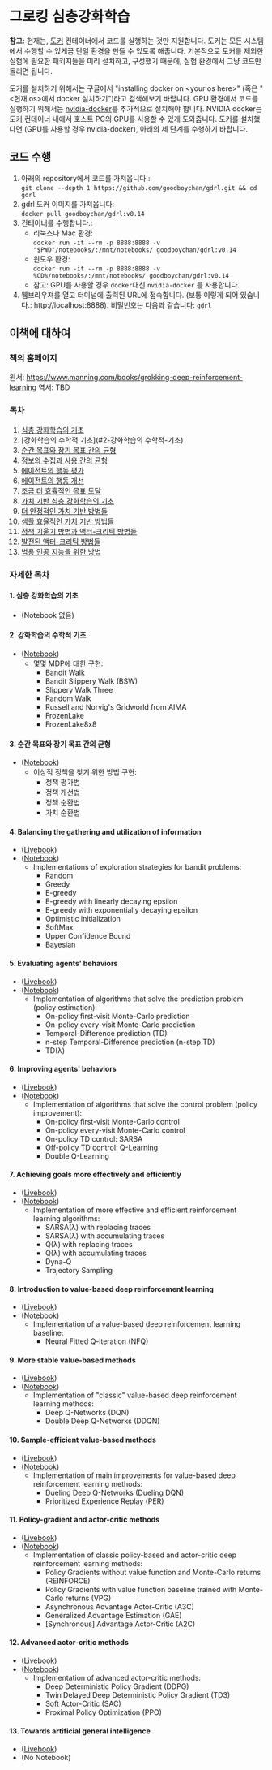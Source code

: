 # 그로킹 심층강화학습

**참고:** 현재는, [도커](https://github.com/docker/docker-ce) 컨테이너에서 코드를 실행하는 것만 지원합니다. 도커는 모든 시스템에서 수행할 수 있게끔 단일 환경을 만들 수 있도록 해줍니다. 기본적으로 도커를 제외한 실험에 필요한 패키지들을 미리 설치하고, 구성했기 때문에, 실험 환경에서 그냥 코드만 돌리면 됩니다.

도커를 설치하기 위해서는 구글에서 "installing docker on \<your os here>" (혹은 "<현재 os>에서 docker 설치하기")라고 검색해보기 바랍니다. GPU 환경에서 코드를 실행하기 위해서는 [nvidia-docker](https://github.com/NVIDIA/nvidia-docker)를 추가적으로 설치해야 합니다. NVIDIA docker는 도커 컨테이너 내에서 호스트 PC의 GPU를 사용할 수 있게 도와줍니다. 도커를 설치했다면 (GPU를 사용할 경우 nvidia-docker), 아래의 세 단계를 수행하기 바랍니다.

## 코드 수행

  1. 아래의 repository에서 코드를 가져옵니다.:  
  `git clone --depth 1 https://github.com/goodboychan/gdrl.git && cd gdrl`
  2. gdrl 도커 이미지를 가져옵니다:  
  `docker pull goodboychan/gdrl:v0.14`
  3. 컨테이너를 수행합니다.:
     - 리눅스나 Mac 환경:  
     `docker run -it --rm -p 8888:8888 -v "$PWD"/notebooks/:/mnt/notebooks/ goodboychan/gdrl:v0.14` 
     - 윈도우 환경:  
     `docker run -it --rm -p 8888:8888 -v %CD%/notebooks/:/mnt/notebooks/ goodboychan/gdrl:v0.14`
     - 참고: GPU를 사용할 경우 `docker`대신 `nvidia-docker` 를 사용합니다.
  4. 웹브라우져를 열고 터미널에 출력된 URL에 접속합니다. (보통 이렇게 되어 있습니다.: http://localhost:8888). 비밀번호는 다음과 같습니다: `gdrl`

## 이책에 대하여

### 책의 홈페이지

원서: https://www.manning.com/books/grokking-deep-reinforcement-learning
역서: TBD

### 목차

  1. [심층 강화학습의 기초](#1-심층-강화학습의-기초)
  2. [강화학습의 수학적 기초](#2-강화학습의 수학적-기초)
  3. [순간 목표와 장기 목표 간의 균형](#3-순간-목표와-장기-목표-간의-균형)
  4. [정보의 수집과 사용 간의 균형](#4-balancing-the-gathering-and-utilization-of-information)
  5. [에이전트의 행동 평가](#5-evaluating-agents-behaviors)
  6. [에이전트의 행동 개선](#6-improving-agents-behaviors)
  7. [조금 더 효휼적인 목표 도달](#7-achieving-goals-more-effectively-and-efficiently)
  8. [가치 기반 심층 강화학습의 기초](#8-introduction-to-value-based-deep-reinforcement-learning)
  9. [더 안정적인 가치 기반 방법들](#9-more-stable-value-based-methods)
  10. [샘플 효율적인 가치 기반 방법들](#10-sample-efficient-value-based-methods)
  11. [정책 기울기 방법과 액터-크리틱 방법들](#11-policy-gradient-and-actor-critic-methods)
  12. [발전된 액터-크리틱 방법들](#12-advanced-actor-critic-methods)
  13. [범용 인공 지능을 위한 방법](#13-towards-artificial-general-intelligence)

### 자세한 목차

#### 1. 심층 강화학습의 기초

- \(Notebook 없음\)

#### 2. 강화학습의 수학적 기초

- \([Notebook](/notebooks/chapter_02/chapter-02.ipynb)\)
  - 몇몇 MDP에 대한 구현:
    - Bandit Walk
    - Bandit Slippery Walk (BSW)
    - Slippery Walk Three
    - Random Walk
    - Russell and Norvig's Gridworld from AIMA
    - FrozenLake
    - FrozenLake8x8

#### 3. 순간 목표와 장기 목표 간의 균형

- \([Notebook](/notebooks/chapter_03/chapter-03.ipynb)\)
  - 이상적 정책을 찾기 위한 방법 구현:
    - 정책 평가법
    - 정책 개선법
    - 정책 순환법
    - 가치 순환법

#### 4. Balancing the gathering and utilization of information
- \([Livebook](https://livebook.manning.com/book/grokking-deep-reinforcement-learning/chapter-4)\)
- \([Notebook](/notebooks/chapter_04/chapter-04.ipynb)\)
  - Implementations of exploration strategies for bandit problems:
    - Random
    - Greedy
    - E-greedy
    - E-greedy with linearly decaying epsilon
    - E-greedy with exponentially decaying epsilon
    - Optimistic initialization
    - SoftMax
    - Upper Confidence Bound
    - Bayesian
#### 5. Evaluating agents' behaviors
- \([Livebook](https://livebook.manning.com/book/grokking-deep-reinforcement-learning/chapter-5)\)
- \([Notebook](/notebooks/chapter_05/chapter-05.ipynb)\)
  - Implementation of algorithms that solve the prediction problem (policy estimation):
    - On-policy first-visit Monte-Carlo prediction
    - On-policy every-visit Monte-Carlo prediction
    - Temporal-Difference prediction (TD)
    - n-step Temporal-Difference prediction (n-step TD)
    - TD(λ)
#### 6. Improving agents' behaviors
- \([Livebook](https://livebook.manning.com/book/grokking-deep-reinforcement-learning/chapter-6)\)
- \([Notebook](/notebooks/chapter_06/chapter-06.ipynb)\)
  - Implementation of algorithms that solve the control problem (policy improvement):
    - On-policy first-visit Monte-Carlo control
    - On-policy every-visit Monte-Carlo control
    - On-policy TD control: SARSA
    - Off-policy TD control: Q-Learning
    - Double Q-Learning
#### 7. Achieving goals more effectively and efficiently
- \([Livebook](https://livebook.manning.com/book/grokking-deep-reinforcement-learning/chapter-7)\)
- \([Notebook](/notebooks/chapter_07/chapter-07.ipynb)\)
  - Implementation of more effective and efficient reinforcement learning algorithms:
    - SARSA(λ) with replacing traces
    - SARSA(λ) with accumulating traces
    - Q(λ) with replacing traces
    - Q(λ) with accumulating traces
    - Dyna-Q
    - Trajectory Sampling
#### 8. Introduction to value-based deep reinforcement learning
- \([Livebook](https://livebook.manning.com/book/grokking-deep-reinforcement-learning/chapter-8)\)
- \([Notebook](/notebooks/chapter_08/chapter-08.ipynb)\)
  - Implementation of a value-based deep reinforcement learning baseline:
    - Neural Fitted Q-iteration (NFQ)
#### 9. More stable value-based methods
- \([Livebook](https://livebook.manning.com/book/grokking-deep-reinforcement-learning/chapter-9)\)
- \([Notebook](/notebooks/chapter_09/chapter-09.ipynb)\)
  - Implementation of "classic" value-based deep reinforcement learning methods:
    - Deep Q-Networks (DQN)
    - Double Deep Q-Networks (DDQN)
#### 10. Sample-efficient value-based methods
- \([Livebook](https://livebook.manning.com/book/grokking-deep-reinforcement-learning/chapter-10)\)
- \([Notebook](/notebooks/chapter_10/chapter-10.ipynb)\)
  - Implementation of main improvements for value-based deep reinforcement learning methods:
    - Dueling Deep Q-Networks (Dueling DQN)
    - Prioritized Experience Replay (PER)
#### 11. Policy-gradient and actor-critic methods
- \([Livebook](https://livebook.manning.com/book/grokking-deep-reinforcement-learning/chapter-11)\)
- \([Notebook](/notebooks/chapter_11/chapter-11.ipynb)\)
  - Implementation of classic policy-based and actor-critic deep reinforcement learning methods:
    - Policy Gradients without value function and Monte-Carlo returns (REINFORCE)
    - Policy Gradients with value function baseline trained with Monte-Carlo returns (VPG)  
    - Asynchronous Advantage Actor-Critic (A3C)
    - Generalized Advantage Estimation (GAE)
    - \[Synchronous\] Advantage Actor-Critic (A2C)
#### 12. Advanced actor-critic methods
- \([Livebook](https://livebook.manning.com/book/grokking-deep-reinforcement-learning/chapter-12)\)
- \([Notebook](/notebooks/chapter_12/chapter-12.ipynb)\)
  - Implementation of advanced actor-critic methods:
    - Deep Deterministic Policy Gradient (DDPG)
    - Twin Delayed Deep Deterministic Policy Gradient (TD3)
    - Soft Actor-Critic (SAC)
    - Proximal Policy Optimization (PPO)
#### 13. Towards artificial general intelligence
- \([Livebook](https://livebook.manning.com/book/grokking-deep-reinforcement-learning/chapter-13)\)
- \(No Notebook\)
